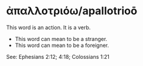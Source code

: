 # ἀπαλλοτριόω/apallotrioō

This word is an action. It is a verb. 

* This word can mean to be a stranger.
* This word can mean to be a foreigner.

See: Ephesians 2:12; 4:18; Colossians 1:21
